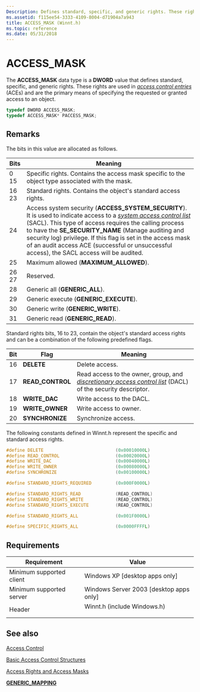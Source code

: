 ```yaml
---
Description: Defines standard, specific, and generic rights. These rights are used in access control entries (ACEs) and are the primary means of specifying the requested or granted access to an object.
ms.assetid: f115ee54-3333-4109-8004-d71904a7a943
title: ACCESS_MASK (Winnt.h)
ms.topic: reference
ms.date: 05/31/2018
---
```


# ACCESS\_MASK

The **ACCESS\_MASK** data type is a **DWORD** value that defines standard, specific, and generic rights. These rights are used in [*access control entries*](/windows/desktop/SecGloss/a-gly) (ACEs) and are the primary means of specifying the requested or granted access to an object.


```C++
typedef DWORD ACCESS_MASK;
typedef ACCESS_MASK* PACCESS_MASK;
```



## Remarks

The bits in this value are allocated as follows.



| Bits             | Meaning                                                                                                                                                                                                                                                                                                                                                                                                                                                                                                             |
|------------------|---------------------------------------------------------------------------------------------------------------------------------------------------------------------------------------------------------------------------------------------------------------------------------------------------------------------------------------------------------------------------------------------------------------------------------------------------------------------------------------------------------------------|
| 0 15<br/>  | Specific rights. Contains the access mask specific to the object type associated with the mask.<br/>                                                                                                                                                                                                                                                                                                                                                                                                          |
| 16 23<br/> | Standard rights. Contains the object's standard access rights.<br/>                                                                                                                                                                                                                                                                                                                                                                                                                                           |
| 24<br/>    | Access system security (**ACCESS\_SYSTEM\_SECURITY**). It is used to indicate access to a [*system access control list*](/windows/desktop/SecGloss/s-gly) (SACL). This type of access requires the calling process to have the **SE\_SECURITY\_NAME** (Manage auditing and security log) privilege. If this flag is set in the access mask of an audit access ACE (successful or unsuccessful access), the SACL access will be audited.<br/> |
| 25<br/>    | Maximum allowed (**MAXIMUM\_ALLOWED**).<br/>                                                                                                                                                                                                                                                                                                                                                                                                                                                                  |
| 26 27<br/> | Reserved.<br/>                                                                                                                                                                                                                                                                                                                                                                                                                                                                                                |
| 28<br/>    | Generic all (**GENERIC\_ALL**).<br/>                                                                                                                                                                                                                                                                                                                                                                                                                                                                          |
| 29<br/>    | Generic execute (**GENERIC\_EXECUTE**).<br/>                                                                                                                                                                                                                                                                                                                                                                                                                                                                  |
| 30<br/>    | Generic write (**GENERIC\_WRITE**).<br/>                                                                                                                                                                                                                                                                                                                                                                                                                                                                      |
| 31<br/>    | Generic read (**GENERIC\_READ**).<br/>                                                                                                                                                                                                                                                                                                                                                                                                                                                                        |



 

Standard rights bits, 16 to 23, contain the object's standard access rights and can be a combination of the following predefined flags.



| Bit           | Flag                         | Meaning                                                                                                                                                                                                                                  |
|---------------|------------------------------|------------------------------------------------------------------------------------------------------------------------------------------------------------------------------------------------------------------------------------------|
| 16<br/> | **DELETE**<br/>        | Delete access.<br/>                                                                                                                                                                                                                |
| 17<br/> | **READ\_CONTROL**<br/> | Read access to the owner, group, and [*discretionary access control list*](/windows/desktop/SecGloss/d-gly) (DACL) of the security descriptor.<br/> |
| 18<br/> | **WRITE\_DAC**<br/>    | Write access to the DACL.<br/>                                                                                                                                                                                                     |
| 19<br/> | **WRITE\_OWNER**<br/>  | Write access to owner.<br/>                                                                                                                                                                                                        |
| 20<br/> | **SYNCHRONIZE**<br/>   | Synchronize access.<br/>                                                                                                                                                                                                           |



 

The following constants defined in Winnt.h represent the specific and standard access rights.


```C++
#define DELETE                           (0x00010000L)
#define READ_CONTROL                     (0x00020000L)
#define WRITE_DAC                        (0x00040000L)
#define WRITE_OWNER                      (0x00080000L)
#define SYNCHRONIZE                      (0x00100000L)

#define STANDARD_RIGHTS_REQUIRED         (0x000F0000L)

#define STANDARD_RIGHTS_READ             (READ_CONTROL)
#define STANDARD_RIGHTS_WRITE            (READ_CONTROL)
#define STANDARD_RIGHTS_EXECUTE          (READ_CONTROL)

#define STANDARD_RIGHTS_ALL              (0x001F0000L)

#define SPECIFIC_RIGHTS_ALL              (0x0000FFFFL)
```



## Requirements



| Requirement | Value |
|-------------------------------------|--------------------------------------------------------------------------------------------------------|
| Minimum supported client<br/> | Windows XP \[desktop apps only\]<br/>                                                            |
| Minimum supported server<br/> | Windows Server 2003 \[desktop apps only\]<br/>                                                   |
| Header<br/>                   | <dl> <dt>Winnt.h (include Windows.h)</dt> </dl> |



## See also

<dl> <dt>

[Access Control](access-control.md)
</dt> <dt>

[Basic Access Control Structures](authorization-structures.md)
</dt> <dt>

[Access Rights and Access Masks](access-rights-and-access-masks.md)
</dt> <dt>

[**GENERIC\_MAPPING**](/windows/desktop/api/Winnt/ns-winnt-generic_mapping)
</dt> </dl>

 

